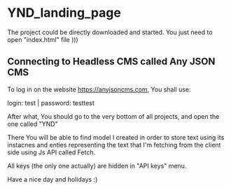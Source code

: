 # YND_landing_page

The project could be directly downloaded and started. You just need to open "index.html" file )))

## Connecting to Headless CMS called Any JSON CMS

To log in on the website https://anyjsoncms.com, You shall use:

login: test | password: testtest

After what, You should go to the very bottom of all projects, and open the one called "YND"

There You will be able to find model I created in order to store text using its instacnes and enties representing the text that I'm fetching from the client side using Js API called Fetch.

All keys (the only one actually) are hidden in "API keys" menu.

Have a nice day and holidays :)
